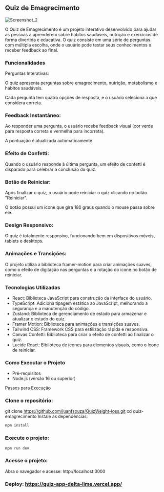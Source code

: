 ## Quiz de Emagrecimento

![Screenshot_2](https://github.com/user-attachments/assets/3161490b-b089-4a33-bcd5-2fa37f2cce1f)

O Quiz de Emagrecimento é um projeto interativo desenvolvido para ajudar as pessoas a aprenderem sobre hábitos saudáveis, nutrição e exercícios de forma divertida e educativa. O quiz consiste em uma série de perguntas com múltipla escolha, onde o usuário pode testar seus conhecimentos e receber feedback ao final.

### Funcionalidades
Perguntas Interativas:

O quiz apresenta perguntas sobre emagrecimento, nutrição, metabolismo e hábitos saudáveis.

Cada pergunta tem quatro opções de resposta, e o usuário seleciona a que considera correta.

### Feedback Instantâneo:

Ao responder uma pergunta, o usuário recebe feedback visual (cor verde para resposta correta e vermelha para incorreta).

A pontuação é atualizada automaticamente.

### Efeito de Confetti:

Quando o usuário responde à última pergunta, um efeito de confetti é disparado para celebrar a conclusão do quiz.

### Botão de Reiniciar:

Após finalizar o quiz, o usuário pode reiniciar o quiz clicando no botão "Reiniciar".

O botão possui um ícone que gira 180 graus quando o mouse passa sobre ele.

### Design Responsivo:

O quiz é totalmente responsivo, funcionando bem em dispositivos móveis, tablets e desktops.

### Animações e Transições:

O projeto utiliza a biblioteca framer-motion para criar animações suaves, como o efeito de digitação nas perguntas e a rotação do ícone no botão de reiniciar.

### Tecnologias Utilizadas
- React: Biblioteca JavaScript para construção da interface do usuário.
- TypeScript: Adiciona tipagem estática ao JavaScript, melhorando a segurança e a manutenção do código.
- Zustand: Biblioteca de gerenciamento de estado para armazenar e atualizar o estado do quiz.
- Framer Motion: Biblioteca para animações e transições suaves.
- Tailwind CSS: Framework CSS para estilização rápida e responsiva.
- Canvas Confetti: Biblioteca para criar o efeito de confetti ao finalizar o quiz.
- Lucide React: Biblioteca de ícones para elementos visuais, como o ícone de reiniciar.

### Como Executar o Projeto
- Pré-requisitos
- Node.js (versão 16 ou superior)

Passos para Execução
### Clone o repositório:


git clone https://github.com/juanfsouza/QuizWeight-loss.git
cd quiz-emagrecimento
Instale as dependências:

```bash
npm install
```

### Execute o projeto:

```bash
npm run dev
```

### Acesse o projeto:
Abra o navegador e acesse:
http://localhost:3000

### Deploy: https://quiz-app-delta-lime.vercel.app/

